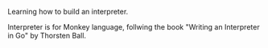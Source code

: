 Learning how to build an interpreter.

Interpreter is for Monkey language, follwing the book "Writing an Interpreter in Go" by Thorsten Ball.
